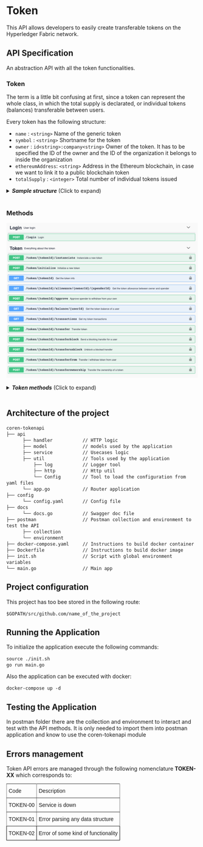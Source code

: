 # Token

This API allows developers to easily create transferable tokens on the Hyperledger Fabric network.

## API Specification

An abstraction API with all the token functionalities.

### Token

The term is a little bit confusing at first, since a token can represent the whole class, in which the total supply is declarated, or individual tokens (balances) transferable between users.

Every token has the following structure:
- `name` :  `<string>`  Name of the generic token
- `symbol` : `<string>` Shortname for the token
- `owner` :  `id<string>:company<string>`  Owner of the token. It has to be specified the ID of the owner and the ID of the organization it belongs to inside the organization
- `ethereumAddress`: `<string>` Address in the Ethereum blockchain, in case we want to link it to a public blockchain token
- `totalSupply` :  `<integer>` Total number of individual tokens issued
<details>

  <summary><em><strong>Sample structure</strong></em> (Click to expand)</summary>

```js
{
      "name": "Test",
      "symbol": "Tst",
      "owner": "bteam:org1MSP",
      "ethereumAddress": "0x320492ua90suf9a0weuf903",
      "totalSupply": 99999999999999
}
```
</details>
<br>

### Methods

![TokenAPI methods](./images/token_swagger.png)


<details>
  <summary><em><strong>Token methods</strong></em> (Click to expand)</summary>

---

#### POST   -   `/token/{tokenId}/instanciate`

Instanciate a new token as chaincode in Hyperledger Fabric 


*Input*
- `tokenId` :  `<string>`  Name of the token to instanciate
 
*Output*
- `message`    :  `<string>` 

<details>
  <summary><em><strong>Sample structure</strong></em> (Click to expand)</summary>

```js

{
  "message": "Chaincode instantiated succesfully"
}

```
</details>


---

#### POST   -   `/token/initialize`

Initialize a token based on a previus instantiated chaincode

*Input*
- `name` :  `<string>` Name of the token
- `symbol` : `<string>` Shortname of the token
- `owner` :  `identifier<string>:company<string>` Owner of the token contract
- `ethereumAddress` :  `<string>` This address represents the smart contract in Ethereum associated to the token. At the moment is given as an input, but in future releases it will be created by the chaincode and given to the developer as a response 
- `totalSupply` :  `<integer>`  Total amount of individual tokens that will be created

<details>
  <summary><em><strong>Sample structure</strong></em> (Click to expand)</summary>

```js

{
  "name": "Test",
  "symbol": "Tst",
  "owner": "bteam:org1MSP",
  "ethereumAddress": "0x0",
  "totalSupply": 99999999999999
}

```
</details>
 
*Output*
- `message`    :  `<string>` 

<details>
  <summary><em><strong>Sample structure</strong></em> (Click to expand)</summary>

```js

{
  "output": {
    "name": "Test",
    "symbol": "Tst",
    "owner": "bteam:org1MSP",
    "ethereumAddress": "0x0",
    "totalSupply": 99999999999999
  }
}

```
</details>


---

#### GET   -   `/token/{tokenId}`

Gets all the token info

*Input*
- `tokenId` :  `<string>`  Name of the token
  
*Output*
- `token`    :  `<string>` 

<details>
  <summary><em><strong>Sample structure</strong></em> (Click to expand)</summary>

```js

{
  "output": {
    "name": "Test",
    "symbol": "Tst",
    "owner": "bteam:org1MSP",
    "ethereumAddress": "0x0",
    "totalSupply": 99999999999999
  }
}

```
</details>



---

#### GET   -   `/token/{tokenId}/allowance/{owner}/{spender}`

This call tells if some specific spender is allowed by some owner to performs actions over the token.

*Input*
- `tokenId` :  `<string>`  Name of the token
- `ownerId`   :  `<string>`  Owner of the token
- `spenderId` :  `<string>`  Person from whom we want to know how much he is allowed to spend
  
*Output*
- `allowed`  : `<integer>` Quantity of tokens he is allowed to spend

<details>
  <summary><em><strong>Sample structure</strong></em> (Click to expand)</summary>

```js

{
  "output": {
    "allowed": 230
  }
}
```
</details>


---

#### POST   -   `/token/{tokenId}/approve`
Approve a different spender for a amount of token you own

*Input*
- `tokenId` :  `<string>`  Name of the token
- `spender` :  `<string>` Name of the spender user
- `value`   :  `<int>`    Amount that is allowed to spend

<details>
  <summary><em><strong>Sample structure</strong></em> (Click to expand)</summary>

```js
{
  "spender": "Satoshi:org1MSP",
  "value": "20"
}

```
</details>
 
*Output*
- `id`    :  `<string>`  Id of the transaction
- `message`    :  `<string>`  Message of the approve transaction


<details>
  <summary><em><strong>Sample structure</strong></em> (Click to expand)</summary>

```js
{
  "output": {
    "id": "eaff9d6d289ca1894cffb4bbx0e540de4f58f69eb067a23efba2b7581c77e398",
    "message": "Approve 230 from test:org1MSP to Satoshi:org1MSP"
  }
}

```
</details>



---

#### GET   -   `/token/{tokenId}/balance/{userID}`
Gets the token balance of a user

*Input*
- `tokenId` :  `<string>`  Name of the token
- `userId`  :  `<string>`  Name of the user
  
*Output*
- `balance`    :  `<integer>`  User's balance
- `blocked_balance`    :  `<integer>`  User's blocked balance

<details>
  <summary><em><strong>Sample structure</strong></em> (Click to expand)</summary>

```js

{
  "output": {
    "balance": 950,
    "blocked_balance": 50
  }
}

```
</details>


---

#### GET   -   `/token/{tokenId}/transactions`
Get the token transaction history

*Input*
- `tokenId` :  `<string>`  Id of the token
  
*Output*
- `list` :  `<json>`  List of transactions of the token

<details>
  <summary><em><strong>Sample structure</strong></em> (Click to expand)</summary>

```js

{
  "output": [
    {
      "id": "eaff9d6d289ca4894cffb4bbb0e540de4f58f69eb067a23efba2b7581c77e398",
      "message": "Approve 20 from test:org1MSP to Satoshi:org1MSP"
    },
    {
      "id": "5aa6239bb3c45647ab4ffa52759fc1fc981c28f8beb0724765b0c4505fca5a13",
      "message": "Transfer 40 from test:org1MSP to Bob:org1MSP"
    },
    {
      "id": "bb7f630b44a42b67abd437d4d9afb0b515fcd4b5794dd8cd6e3bf4f3510c5146",
      "message": "Transfer 40 from test:org1MSP to Alice:org1MSP"
    }
  ]
}

```
</details>



---

#### POST   -   `/token/{tokenId}/transfer`
Transfers individual tokens (balances of a token class)

*Input*
- `tokenId` :  `<string>`  Name of the token
- `to`      :  `<string>`  Destination user
- `value`   :  `<string>`  Balance to transfer

<details>
  <summary><em><strong>Sample structure</strong></em> (Click to expand)</summary>

```js

{
  "to": "Alice:org1MSP",
  "value": "40"
}

```
</details>
  
*Output*
- `id`    :  `<string>`  Id of the transaction
- `message`    :  `<string>`  Message of the approve transaction

<details>
  <summary><em><strong>Sample structure</strong></em> (Click to expand)</summary>

```js
{
  "output": {
    "id": "bb7f630b44a42b67abd437d4d9afb0b515fcd4b5794dd8cd6e3bf4f3510c5146",
    "message": "Transfer 40 from test:org1MSP to Alice:org1MSP"
  }
}

```
</details>


---

#### POST   -   `/token/{tokenId}/transferfrom`

Transfer / withdraw from a user. The user has to be approved to spend individual tokens

*Input*
- `from` :  `<string>`  Person who approves to spend. He has to have a positive balance
- `to`   :  `<string>`  Destination user of the funds
- `value`:  `<string>`  Amount of tokens

<details>
  <summary><em><strong>Sample structure</strong></em> (Click to expand)</summary>

```js
{
  "from": "bteam:org1MSP",
  "to": "satoshi:org1MSP",
  "value": "20"
}

```
</details>

*Output*
- `id`    :  `<string>`  Id of the transaction
- `message`    :  `<string>`  Message of the approve transaction

<details>
  <summary><em><strong>Sample structure</strong></em> (Click to expand)</summary>

```js
{
  "output": {
    "id": "7876322dbfe61fd2c293f63fd148875d36b3d4fbcec6635d55351bfab2e9e713",
    "message": "TransferFrom 20 from bteam:org1MSP to satoshi:org1MSP"
  }
}
```
</details>

---

#### POST   -   `/token/{tokenId}/transferownership`

Transfer the ownership of a generic token

*Input*
- `tokenId` :  `<string>`  Name of the token
- `to`      :  `<string>`  New owner

<details>
  <summary><em><strong>Sample structure</strong></em> (Click to expand)</summary>

```js

{
  "to": "Bob:org1MSP",
}

```
</details>

*Output*
- `token`  :  `<json>`  Token with updated parameters

<details>
  <summary><em><strong>Sample structure</strong></em> (Click to expand)</summary>

```js

{
  "output": {
    "ethereumAddress": "0x0",
    "name": "Test",
    "owner": "Bob:org1MSP",
    "symbol": "Tst",
    "totalSupply": 99999999999999
  }
}
```
</details>

---

#### POST   -   `/token/{tokenId}/transferblock`

Transfer individual tokens as a blocked balance for a user

*Input*
- `tokenId` :  `<string>`  Name of the token
- `to`      :  `<string>`  Destination user of the blocked funds
- `value`   :  `<string>`  Amount of tokens to be blocked

<details>
  <summary><em><strong>Sample structure</strong></em> (Click to expand)</summary>

```js

{
	"to":"bteam:org1MSP",
	"value":"50"
}

```
</details>

*Output*
- `blocked_id`    :  `<string>`  Id of the transaction
- `id`    :  `<string>`  Id of the transaction
- `message`    :  `<string>`  Message of the approve transaction

<details>
  <summary><em><strong>Sample structure</strong></em> (Click to expand)</summary>

```js
{
  "output": {
    "blocked_id": "7c76500379b86967c04490baa1d25ecc52adfc9df9340d561805b548d8c87e72",
    "id": "7c76500379b86967c04490baa1d25ecc52adfc9df9340d561805b548d8c87e72",
    "message": "Blocking transfer 50 from test:org1MSP to bteam:org1MSP"
  }
}
```
</details>


---

#### POST   -   `/token/{tokenId}/transferunblock`

Unblocks a blocked transfer being true equivalent to accept the blocked balance and false equivalent to returning the blocked balance to origin user

*Input*
- `tokenId`     :  `<string>`  Name of the token
- `blocked_id`  :  `<string>`  Id of the blocked transaction
- `accept`      :  `<string>`  Flag to determine the acceptance or not of the transaction

<details>
  <summary><em><strong>Sample structure</strong></em> (Click to expand)</summary>

```js

{
  "blocked_id": "b1cdd2e5df1d7565edb2c54ee39c0ab9931ea647d04627062cb52500ee82c0af",
  "accept": "true"
}

```
</details>

*Output*
- `id`    :  `<string>`  Id of the transaction
- `message`    :  `<string>`  Message of the approve transaction

<details>
  <summary><em><strong>Sample structure</strong></em> (Click to expand)</summary>

```js

{
  "output": {
    "id": "e309a55be8b1c842c3aaf475bb7b7b2b759101b09f622fbb5f8dc56aab3d3795",
    "message": "Accepting blocked transaction b1cdd2e5df0d7565bdb2c54ee39c0ab9931ea647d04627062cb52500ee82c0af from test:org1MSP and token amount goes to test:org1MSP"
  }
}
```
</details>
</details>
<br>

## Architecture of the project
```
coren-tokenapi
├── api
      ├── handler           // HTTP logic
      ├── model             // models used by the application
      ├── service           // Usecases logic
      ├── util              // Tools used by the application
          ├── log           // Logger tool
          ├── http          // Http util
          └── Config        // Tool to load the configuration from yaml files
      └── app.go            // Router application
├── config
      └── config.yaml       // Config file
├── docs
      └── docs.go           // Swagger doc file
├── postman                 // Postman collection and environment to test the API
      ├── collection    
      └── environment
├── docker-compose.yaml     // Instructions to build docker container
├── Dockerfile              // Instructions to build docker image
├── init.sh                 // Script with global environment variables
└── main.go                 // Main app
 ```   

## Project configuration
This project has too bee stored in the following route:
```
$GOPATH/src/github.com/name_of_the_project
```

## Running the Application
To initialize the application execute the following commands:
```
source ./init.sh
go run main.go
```

Also the application can be executed with docker:
```
docker-compose up -d
```

## Testing the Application
In postman folder there are the collection and environment to interact and test with the API methods. It is only needed to import them into postman application and know to use the coren-tokenapi module

## Errors management
  
  Token API errors are managed through the following nomenclature **TOKEN-XX** which corresponds to:<br>


<style type="text/css">
.tg  {border-collapse:collapse;border-spacing:0;}
.tg td{font-family:Arial, sans-serif;font-size:14px;padding:10px 5px;border-style:solid;border-width:1px;overflow:hidden;word-break:normal;border-color:black;}
.tg th{font-family:Arial, sans-serif;font-size:14px;font-weight:normal;padding:10px 5px;border-style:solid;border-width:1px;overflow:hidden;word-break:normal;border-color:black;}
.tg .tg-0pky{border-color:inherit;text-align:left;vertical-align:top}
.tg .tg-0lax{text-align:left;vertical-align:top}
</style>
<table class="tg">
  <tr>
    <th class="tg-0pky">Code</th>
    <th class="tg-0pky">Description</th>
  </tr>
  <tr>
    <td class="tg-0pky">TOKEN-00</td>
    <td class="tg-0pky">Service is down</td>
  </tr>
  <tr>
    <td class="tg-0pky">TOKEN-01</td>
    <td class="tg-0pky">Error parsing any data structure</td>
  </tr>
  <tr>
    <td class="tg-0lax">TOKEN-02</td>
    <td class="tg-0lax">Error of some kind of functionality</td>
  </tr>
</table>